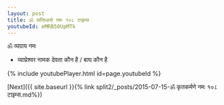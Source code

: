 ```yaml
---
layout: post
title: ॐ सप्तिधासे नमः १०८ टाइम्स
youtubeId: eMRB50UpMTk
---
```

 
 
 ॐ व्यग्राय नमः  
 
 -  व्याघ्रेश्वर नामक देवता कौन है / बाघ कौन है 
 
  
 
  
 
 
 
 
 
 


{% include youtubePlayer.html id=page.youtubeId %}
 
[Next]({{ site.baseurl }}{% link  split2/_posts/2015-07-15-ॐ कृतकर्मणे नमः १०८ टाइम्स.md%})
 
